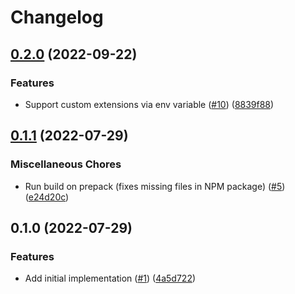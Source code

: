 # Changelog

## [0.2.0](https://github.com/meyfa/ts-node-test/compare/v0.1.1...v0.2.0) (2022-09-22)


### Features

* Support custom extensions via env variable ([#10](https://github.com/meyfa/ts-node-test/issues/10)) ([8839f88](https://github.com/meyfa/ts-node-test/commit/8839f88b1b24edb40f2c106527472d10dd2024f2))

## [0.1.1](https://github.com/meyfa/ts-node-test/compare/v0.1.0...v0.1.1) (2022-07-29)


### Miscellaneous Chores

* Run build on prepack (fixes missing files in NPM package) ([#5](https://github.com/meyfa/ts-node-test/issues/5)) ([e24d20c](https://github.com/meyfa/ts-node-test/commit/e24d20c9325009b71788436e2cd71e6c0e9559d6))

## 0.1.0 (2022-07-29)


### Features

* Add initial implementation ([#1](https://github.com/meyfa/ts-node-test/issues/1)) ([4a5d722](https://github.com/meyfa/ts-node-test/commit/4a5d722fe21819cdc65e3aaf0bf7afac66010a39))
